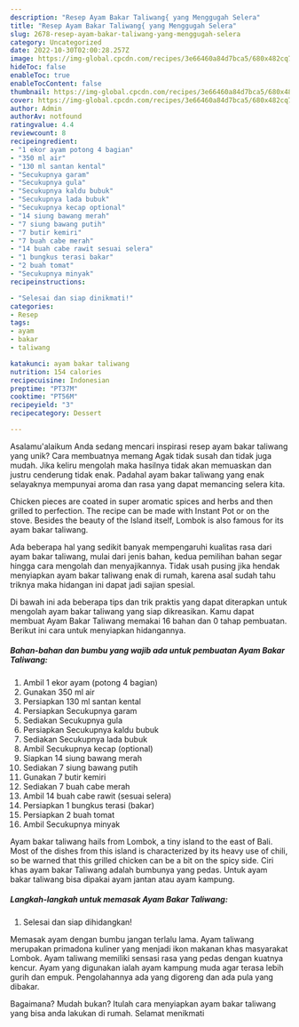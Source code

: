 ```yaml
---
description: "Resep Ayam Bakar Taliwang{ yang Menggugah Selera"
title: "Resep Ayam Bakar Taliwang{ yang Menggugah Selera"
slug: 2678-resep-ayam-bakar-taliwang-yang-menggugah-selera
category: Uncategorized
date: 2022-10-30T02:00:28.257Z
image: https://img-global.cpcdn.com/recipes/3e66460a84d7bca5/680x482cq70/ayam-bakar-taliwang-foto-resep-utama.jpg
hideToc: false
enableToc: true
enableTocContent: false
thumbnail: https://img-global.cpcdn.com/recipes/3e66460a84d7bca5/680x482cq70/ayam-bakar-taliwang-foto-resep-utama.jpg
cover: https://img-global.cpcdn.com/recipes/3e66460a84d7bca5/680x482cq70/ayam-bakar-taliwang-foto-resep-utama.jpg
author: Admin
authorAv: notfound
ratingvalue: 4.4
reviewcount: 8
recipeingredient:
- "1 ekor ayam potong 4 bagian"
- "350 ml air"
- "130 ml santan kental"
- "Secukupnya garam"
- "Secukupnya gula"
- "Secukupnya kaldu bubuk"
- "Secukupnya lada bubuk"
- "Secukupnya kecap optional"
- "14 siung bawang merah"
- "7 siung bawang putih"
- "7 butir kemiri"
- "7 buah cabe merah"
- "14 buah cabe rawit sesuai selera"
- "1 bungkus terasi bakar"
- "2 buah tomat"
- "Secukupnya minyak"
recipeinstructions:

- "Selesai dan siap dinikmati!"
categories:
- Resep
tags:
- ayam
- bakar
- taliwang

katakunci: ayam bakar taliwang 
nutrition: 154 calories
recipecuisine: Indonesian
preptime: "PT37M"
cooktime: "PT56M"
recipeyield: "3"
recipecategory: Dessert

---
```



Asalamu'alaikum Anda sedang mencari inspirasi resep ayam bakar taliwang yang unik? Cara membuatnya memang Agak tidak susah dan tidak juga mudah. Jika keliru mengolah maka hasilnya tidak akan memuaskan dan justru cenderung tidak enak. Padahal ayam bakar taliwang yang enak selayaknya mempunyai aroma dan rasa yang dapat memancing selera kita.


Chicken pieces are coated in super aromatic spices and herbs and then grilled to perfection. The recipe can be made with Instant Pot or on the stove. Besides the beauty of the Island itself, Lombok is also famous for its ayam bakar taliwang.

Ada beberapa hal yang sedikit banyak mempengaruhi kualitas rasa dari ayam bakar taliwang, mulai dari jenis bahan, kedua pemilihan bahan segar hingga cara mengolah dan menyajikannya. Tidak usah pusing jika hendak menyiapkan ayam bakar taliwang enak di rumah, karena asal sudah tahu triknya maka hidangan ini dapat jadi sajian spesial.


Di bawah ini ada beberapa tips dan trik praktis yang dapat diterapkan untuk mengolah ayam bakar taliwang yang siap dikreasikan. Kamu dapat membuat Ayam Bakar Taliwang memakai 16 bahan dan 0 tahap pembuatan. Berikut ini cara untuk menyiapkan hidangannya.

<!--inarticleads1-->

##### Bahan-bahan dan bumbu yang wajib ada untuk pembuatan Ayam Bakar Taliwang:

1. Ambil 1 ekor ayam (potong 4 bagian)
1. Gunakan 350 ml air
1. Persiapkan 130 ml santan kental
1. Persiapkan Secukupnya garam
1. Sediakan Secukupnya gula
1. Persiapkan Secukupnya kaldu bubuk
1. Sediakan Secukupnya lada bubuk
1. Ambil Secukupnya kecap (optional)
1. Siapkan 14 siung bawang merah
1. Sediakan 7 siung bawang putih
1. Gunakan 7 butir kemiri
1. Sediakan 7 buah cabe merah
1. Ambil 14 buah cabe rawit (sesuai selera)
1. Persiapkan 1 bungkus terasi (bakar)
1. Persiapkan 2 buah tomat
1. Ambil Secukupnya minyak


Ayam bakar taliwang hails from Lombok, a tiny island to the east of Bali. Most of the dishes from this island is characterized by its heavy use of chili, so be warned that this grilled chicken can be a bit on the spicy side. Ciri khas ayam bakar Taliwang adalah bumbunya yang pedas. Untuk ayam bakar taliwang bisa dipakai ayam jantan atau ayam kampung. 

<!--inarticleads2-->

##### Langkah-langkah untuk memasak Ayam Bakar Taliwang:


1. Selesai dan siap dihidangkan!

Memasak ayam dengan bumbu jangan terlalu lama. Ayam taliwang merupakan primadona kuliner yang menjadi ikon makanan khas masyarakat Lombok. Ayam taliwang memiliki sensasi rasa yang pedas dengan kuatnya kencur. Ayam yang digunakan ialah ayam kampung muda agar terasa lebih gurih dan empuk. Pengolahannya ada yang digoreng dan ada pula yang dibakar. 

Bagaimana? Mudah bukan? Itulah cara menyiapkan ayam bakar taliwang yang bisa anda lakukan di rumah. Selamat menikmati
